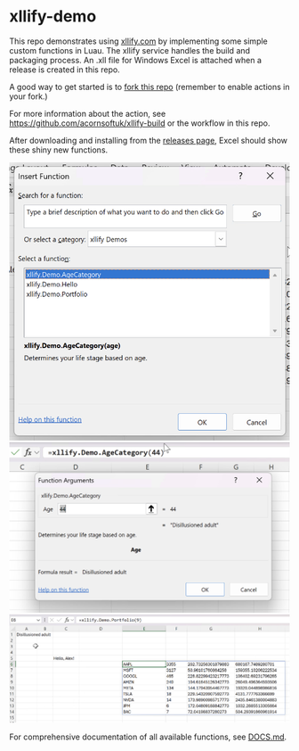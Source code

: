 # xllify-demo

This repo demonstrates using [xllify.com](https://xllify.com) by implementing some simple custom functions in Luau. The xllify service handles the build and packaging process. An .xll file for Windows Excel is attached when a release is created in this repo.

A good way to get started is to [fork this repo](https://github.com/acornsoftuk/xllify-demo/fork) (remember to enable actions in your fork.)

For more information about the action, see https://github.com/acornsoftuk/xllify-build or the workflow in this repo.

After downloading and installing from the [releases page](https://github.com/acornsoftuk/xllify-demo/releases/latest), Excel should show these shiny new functions.

![Insert function](./screenshots/insert.png)
![Function preview](./screenshots/preview.png)
![All](./screenshots/all.png)

For comprehensive documentation of all available functions, see [DOCS.md](./DOCS.md).
